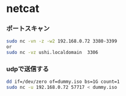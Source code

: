 # netcat



### ポートスキャン
```bash
sudo nc -vn -z -w2 192.168.0.72 3380-3399
or
sudo nc -vz ushi.localdomain  3306
```


### udpで送信する
```bash
dd if=/dev/zero of=dummy.iso bs=1G count=1
sudo nc -u 192.168.0.72 57717 < dummy.iso
```
